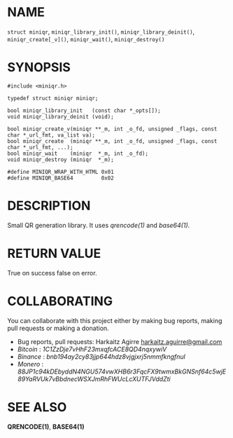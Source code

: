 # NAME

`struct miniqr`, `miniqr_library_init()`, `miniqr_library_deinit()`,
`miniqr_create[_v]()`, `miniqr_wait()`, `miniqr_destroy()`

# SYNOPSIS

    #include <miniqr.h>
    
    typedef struct miniqr miniqr;
    
    bool miniqr_library_init   (const char *_opts[]);
    void miniqr_library_deinit (void);
    
    bool miniqr_create_v(miniqr **_m, int _o_fd, unsigned _flags, const char *_url_fmt, va_list va);
    bool miniqr_create  (miniqr **_m, int _o_fd, unsigned _flags, const char *_url_fmt, ...);
    bool miniqr_wait    (miniqr  *_m, int _o_fd);
    void miniqr_destroy (miniqr  *_m);
    
    #define MINIQR_WRAP_WITH_HTML 0x01
    #define MINIQR_BASE64         0x02

# DESCRIPTION

Small QR generation library. It uses *qrencode(1)* and *base64(1)*.

# RETURN VALUE

True on success false on error.

# COLLABORATING

You can collaborate with this project either by making bug reports,
making pull requests or making a donation.

- Bug reports, pull requests: Harkaitz Agirre <harkaitz.aguirre@gmail.com>
- *Bitcoin* : _1C1ZzDje7vHhF23mxqfcACE8QD4nqxywiV_
- *Binance* : _bnb194ay2cy83jjp644hdz8vjgjxrj5nmmfkngfnul_
- *Monero* : _88JP1c94kDEbyddN4NGU574vwXHB6r3FqcFX9twmxBkGNSnf64c5wjE89YaRVUk7vBbdnecWSXJmRhFWUcLcXUTFJVddZti_

# SEE ALSO

**QRENCODE(1)**, **BASE64(1)**
